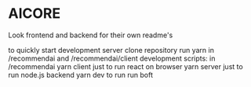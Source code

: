 # AICORE
Look frontend and backend for their own readme's

to quickly start development server clone repository run yarn in /recommendai and /recommendai/client
development scripts:
in /recommendai
yarn client just to run react on browser
yarn server just to run node.js backend
yarn dev to run run boft
